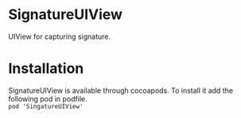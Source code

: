 # SignatureUIView
UIView for capturing signature.

# Installation
SignatureUIView is available through cocoapods. To install it add the following pod in podfile.<br />
`pod 'SingatureUIView'`



